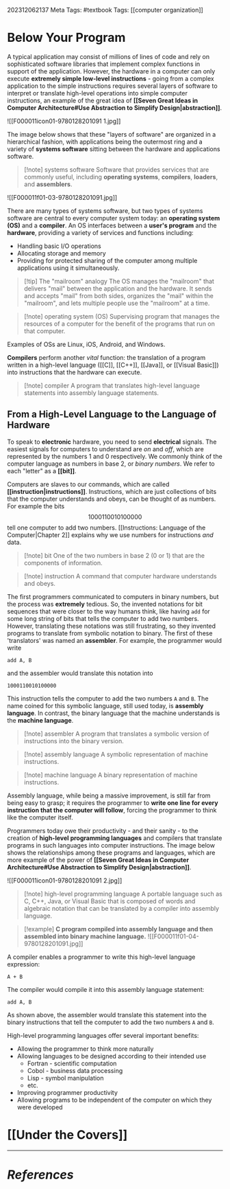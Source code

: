 

202312062137
Meta Tags: #textbook 
Tags: [[computer organization]]

# Below Your Program

A typical application may consist of millions of lines of code and rely on sophisticated software libraries that implement complex functions in support of the application. However, the hardware in a computer can only execute **extremely simple low-level instructions** - going from a complex application to the simple instructions requires several layers of software to interpret or translate high-level operations into simple computer instructions, an example of the great idea of **[[Seven Great Ideas in Computer Architecture#Use Abstraction to Simplify Design|abstraction]]**.

![[F000011icon01-9780128201091 1.jpg]]

The image below shows that these "layers of software" are organized in a hierarchical fashion, with applications being the outermost ring and a variety of **systems software** sitting between the hardware and applications software.

>[!note] systems software
>Software that provides services that are commonly useful, including **operating systems**, **compilers**, **loaders**, and **assemblers**.

![[F000011f01-03-9780128201091.jpg]]

There are many types of systems software, but two types of systems software are central to every computer system today: an **operating system (OS)** and a **compiler**. An OS interfaces between a **user's program** and the **hardware**, providing a variety of services and functions including:

- Handling basic I/O operations
- Allocating storage and memory
- Providing for protected sharing of the computer among multiple applications using it simultaneously.

>[!tip] The "mailroom" analogy
>The OS manages the "mailroom" that delivers "mail" between the application and the hardware. It sends and accepts "mail" from both sides, organizes the "mail" within the "mailroom", and lets multiple people use the "mailroom" at a time.

>[!note] operating system (OS)
>Supervising program that manages the resources of a computer for the benefit of the programs that run on that computer.

Examples of OSs are Linux, iOS, Android, and Windows.

**Compilers** perform another *vital* function: the translation of a program written in a high-level language ([[C]], [[C++]], [[Java]], or [[Visual Basic]]) into instructions that the hardware can execute. 

>[!note] compiler
>A program that translates high-level language statements into assembly language statements.

## From a High-Level Language to the Language of Hardware

To speak to **electronic** hardware, you need to send **electrical** signals. The easiest signals for computers to understand are *on* and *off*, which are represented by the numbers 1 and 0 respectively. We commonly think of the computer language as numbers in base 2, or *binary numbers*. We refer to each "letter" as a **[[bit]]**.

Computers are slaves to our commands, which are called **[[instruction|instructions]]**. Instructions, which are just collections of bits that the computer understands and obeys, can be thought of as numbers. For example the bits
$$1000110010100000$$
tell one computer to add two numbers. [[Instructions: Language of the Computer|Chapter 2]] explains why we use numbers for instructions *and* data.

>[!note] bit
>One of the two numbers in base 2 (0 or 1) that are the components of information.

>[!note] instruction
>A command that computer hardware understands and obeys.

The first programmers communicated to computers in binary numbers, but the process was **extremely** tedious. So, the invented notations for bit sequences that were closer to the way humans think, like having `add` for some long string of bits that tells the computer to add two numbers. However, translating these notations was still frustrating, so they invented programs to translate from symbolic notation to binary. The first of these 'translators' was named an **assembler**. For example, the programmer would write
```
add A, B
```
and the assembler would translate this notation into
```
1000110010100000
```
This instruction tells the computer to add the two numbers `A` and `B`. The name coined for this symbolic language, still used today, is **assembly language**. In contrast, the binary language that the machine understands is the **machine language**. 

>[!note] assembler
>A program that translates a symbolic version of instructions into the binary version.

>[!note] assembly language
>A symbolic representation of machine instructions.

>[!note] machine language
>A binary representation of machine instructions.

Assembly language, while being a massive improvement, is still far from being easy to grasp; it requires the programmer to **write one line for every instruction that the computer will follow**, forcing the programmer to think like the computer itself.

Programmers today owe their productivity - and their sanity - to the creation of **high-level programming languages** and compilers that translate programs in such languages into computer instructions. The image below shows the relationships among these programs and languages, which are more example of the power of **[[Seven Great Ideas in Computer Architecture#Use Abstraction to Simplify Design|abstraction]]**.

![[F000011icon01-9780128201091 2.jpg]]

>[!note] high-level programming language
A portable language such as C, C++, Java, or Visual Basic that is composed of words and algebraic notation that can be translated by a compiler into assembly language.

>[!example] **C program compiled into assembly language and then assembled into binary machine language.**
>![[F000011f01-04-9780128201091.jpg]]

A compiler enables a programmer to write this high-level language expression:
```
A + B
```
The compiler would compile it into this assembly language statement:
```
add A, B
```
As shown above, the assembler would translate this statement into the binary instructions that tell the computer to add the two numbers `A` and `B`. 

High-level programming languages offer several important benefits:

- Allowing the programmer to think more naturally
- Allowing languages to be designed according to their intended use
	- Fortran - scientific computation
	- Cobol - business data processing
	- Lisp - symbol manipulation
	- etc.
- Improving programmer productivity
- Allowing programs to be independent of the computer on which they were developed

# [[Under the Covers]]

---
# *References*